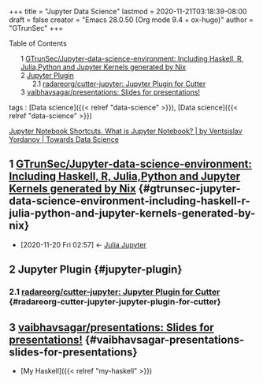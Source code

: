 +++
title = "Jupyter Data Science"
lastmod = 2020-11-21T03:18:39-08:00
draft = false
creator = "Emacs 28.0.50 (Org mode 9.4 + ox-hugo)"
author = "GTrunSec"
+++

<style>
  .ox-hugo-toc ul {
    list-style: none;
  }
</style>
<div class="ox-hugo-toc toc">
<div></div>

<div class="heading">Table of Contents</div>

- <span class="section-num">1</span> [GTrunSec/Jupyter-data-science-environment: Including Haskell, R, Julia,Python and Jupyter Kernels generated by Nix](#gtrunsec-jupyter-data-science-environment-including-haskell-r-julia-python-and-jupyter-kernels-generated-by-nix)
- <span class="section-num">2</span> [Jupyter Plugin](#jupyter-plugin)
    - <span class="section-num">2.1</span> [radareorg/cutter-jupyter: Jupyter Plugin for Cutter](#radareorg-cutter-jupyter-jupyter-plugin-for-cutter)
- <span class="section-num">3</span> [vaibhavsagar/presentations: Slides for presentations!](#vaibhavsagar-presentations-slides-for-presentations)

</div>
<!--endtoc-->

tags
: [Data science]({{< relref "data-science" >}}), [Data science]({{< relref "data-science" >}})

[Jupyter Notebook Shortcuts. What is Jupyter Notebook? | by Ventsislav Yordanov | Towards Data Science](https://towardsdatascience.com/jypyter-notebook-shortcuts-bf0101a98330)


## <span class="section-num">1</span> [GTrunSec/Jupyter-data-science-environment: Including Haskell, R, Julia,Python and Jupyter Kernels generated by Nix](https://github.com/GTrunSec/Jupyter-data-science-environment) {#gtrunsec-jupyter-data-science-environment-including-haskell-r-julia-python-and-jupyter-kernels-generated-by-nix}

-   <span class="timestamp-wrapper"><span class="timestamp">[2020-11-20 Fri 02:57] </span></span> <- [Julia Jupyter](julia.md)


## <span class="section-num">2</span> Jupyter Plugin {#jupyter-plugin}


### <span class="section-num">2.1</span> [radareorg/cutter-jupyter: Jupyter Plugin for Cutter](https://github.com/radareorg/cutter-jupyter) {#radareorg-cutter-jupyter-jupyter-plugin-for-cutter}


## <span class="section-num">3</span> [vaibhavsagar/presentations: Slides for presentations!](https://github.com/vaibhavsagar/presentations) {#vaibhavsagar-presentations-slides-for-presentations}

-   [My Haskell]({{< relref "my-haskell" >}})
